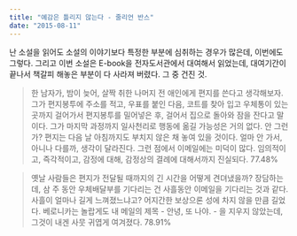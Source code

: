```yaml
---
title: "예감은 틀리지 않는다 - 줄리언 반스"
date: "2015-08-11"
---
```


난 소설을 읽어도 소설의 이야기보다 특정한 부분에 심취하는 경우가 많은데, 이번에도 그렇다. 그리고 이번 소설은 E-book을 전자도서관에서 대여해서 읽었는데, 대여기간이 끝나서 책갈피 해놓은 부분이 다 사라져 버렸다. 그 중 건진 것.

> 한 남자가, 밤이 늦어, 살짝 취한 나머지 전 애인에게 편지를 쓴다고 생각해보자. 그가 편지봉투에 주소를 적고, 우표를 붙인 다음, 코트를 찾아 입고 우체통이 있는 곳까지 걸어가서 편지봉투를 밀어넣은 후, 걸어서 집으로 돌아와 잠을 잔다고 말이다. 그가 마지막 과정까지 일사천리로 행동에 옮길 가능성은 거의 없다. 안 그런가? 편지는 다음 날 아침까지도 부치지 않은 채 놓여 있을 것이다. 얼마 안 가서, 아니나 다를까, 생각이 달라진다. 그런 점에서 이메일에는 미덕이 많다. 임의적이고, 즉각적이고, 감정에 대해, 감정상의 결례에 대해서까지 진실되다. 77.48%

> 옛날 사람들은 편지가 전달될 때까지의 긴 시간을 어떻게 견뎌냈을까? 장담하는데, 삼 주 동안 우체배달부를 기다리는 건 사흘동안 이메일을 기다리는 것과 같다. 사흘이 얼마나 길게 느껴졌느냐고? 어지간한 보상으론 성에 차지 않을 만큼 길었다. 베로니카는 놀랍게도 내 메일의 제목 - 안녕, 또 나야. - 을 지우지 않았는데, 그것이 내겐 사뭇 귀엽게 여겨졌다. 78.91%
